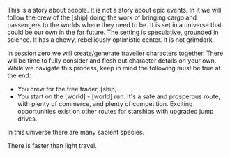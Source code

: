 This is a story about people. It is not a story about epic events. In it we will follow the crew of the [ship] doing the work of bringing cargo and passengers to the worlds where they need to be. It is set in a universe that could be our own in the far future. The setting is speculative, grounded in science. It has a chewy, rebelliously optimistic center. It is not grimdark.

In session zero we will create/generate traveller characters together. There will be time to fully consider and flesh out character details on your own. While we navigate this process, keep in mind the following must be true at the end:
* You crew for the free trader, [ship].
* You start on the [world] - [world] run. It's a safe and prosperous route, with plenty of commerce, and plenty of competition. Exciting opportunities exist on other routes for starships with upgraded jump drives.

In this universe there are many sapient species. 

There is faster than light travel.